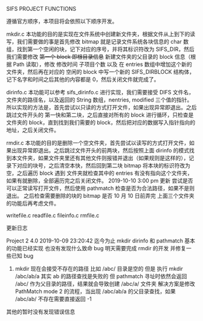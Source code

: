 SIFS PROJECT FUNCTIONS

遵循官方顺序，本项目将会依照以下顺序开发。


mkdir.c
本功能的目的是实现在文件系统中创建新文件夹，根据文件从上到下的读写，我们需要做的事是首先修改 bitmap 就是记录文件系统各块信息的 char 数组，找到第一个空闲的块，记下对应的序号，并将其标识符改为 SIFS_DIR，然后我们需要修改 ~~第一个 block 即根目录信息~~ 新建文件夹的父目录的 block 信息（根据 Path 读取），修改 修改时间 子项目个数 以及 在 entries 数组中增加这个新的文件夹，然后再在对应的 空闲的 block 中写一个新的 SIFS_DIRBLOCK 结构体，记下名字和时间之后其他的内容都是 0，然后关闭文件就完成了。

dirinfo.c
本功能可以参考 sifs_dirinfo.c 进行实现，我们需要接受 DIFS 文件名，文件夹的路径名，以及返回的 String 数组，nentries, modified 三个值的指针。 
所以实现的方法是，首先尝试以只读的方式打开文件，如果出现异常即退出。之后跳过文件开头的 第一快和第二块，之后直接对所有的 block 进行循环，只检查是文件夹的 block，直到找到我们需要的 block，然后把对应的数据写入指针指向的地址，之后关闭文件。

rmdir.c
本功能的目的是删除一个空文件夹，首先尝试以读写的方式打开文件，如果出现异常即退出。之后跳过文件开头的前两块，然后按照上面 dirinfo 的模式找到本文件夹，如果文件夹里还有其他文件则报错并退出（如果规则是这样的），记录下对应的块号，之后清空本快，然后回到第二块 bitmap 将本块的标识符改为空，之后遍历 block 遇到 文件夹就检查其中的 entries 有没有指向这个文件夹，如果有就删除，全部遍历完之后关闭文件。
2019-10-10 3:00 pm 更新
尝试是否可以正常读写打开文件，然后使用 pathmatch 检查是否为合法路径，如果不是则退出。 之后检查需要删除的块的 bitmap 是否
10 月 10 日前弄完 上面三个文件夹的功能后再考虑文件。

writefile.c
readfile.c
fileinfo.c
rmfile.c




更新日志 

Project 2 4.0 2019-10-09 23:20:42
迄今为止 mkdir dirinfo 和 pathmatch 基本的功能已经实现
也没有发现什么致命 bug 明天需要完成 rmdir 的开发 并修复一些已知 bug
1. mkdir 现在会接受不存在的路径 
比如 /abc/ 目录是空的 但是 执行 mkdir /abc/ab/a 其实 ab 的路径查找是失败的 
但 pathmatch 寻址时依然会返回 /abc/ 作为父目录的路径，结果就会导致创建 /abc/a/ 文件夹
解决方案是修改 PathMatch mode 2 的流程，当出现 /abc/ab/a 的父目录查找，如果 /abc/ab/ 不存在需要直接返回 -1 

其他的暂时没有发现错误信息